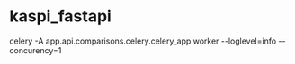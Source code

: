 # kaspi_fastapi

celery -A app.api.comparisons.celery.celery_app worker --loglevel=info --concurency=1